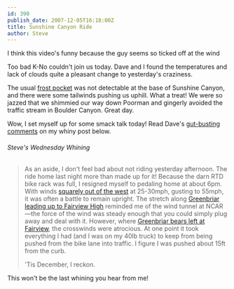 ```yaml
---
id: 390
publish_date: 2007-12-05T16:18:00Z
title: Sunshine Canyon Ride
author: Steve
---
```

  
I think this video's funny because the guy seems so ticked off at the wind

Too bad K-No couldn't join us today. Dave and I found the temperatures and lack of clouds quite a pleasant change to yesterday's craziness.

The usual [frost pocket](http://www.komotv.com/weather/asksteve/4347556.html) was not detectable at the base of Sunshine Canyon, and there were some tailwinds pushing us uphill. What a treat! We were so jazzed that we shimmied our way down Poorman and gingerly avoided the traffic stream in Boulder Canyon. Great day.

Wow, I set myself up for some smack talk today! Read Dave's [gut-busting comments](http://www.flagstafffrenzy.org/2007/12/05/sunshine-canyon-ride-2#comment-572) on my whiny post below.

###### Steve's Wednesday Whining

> As an aside, I don't feel bad about not riding yesterday afternoon. The ride home last night more than made up for it! Because the darn RTD bike rack was full, I resigned myself to pedaling home at about 6pm. With winds [squarely out of the west](http://maps.google.com/maps/ms?ie=UTF8&hl=en&t=p&om=1&msa=0&msid=106412931864288195098.0004408c993b86bf89ea2&ll=39.97245,-105.255632&spn=0.055055,0.125999&z=14&iwloc=0004408cc1a82ff9ad6b8) at 25-30mph, gusting to 55mph, it was often a battle to remain upright. The stretch along [Greenbriar leading up to Fairview High](http://maps.google.com/maps/ms?ie=UTF8&hl=en&t=p&om=1&msa=0&msid=106412931864288195098.0004408c993b86bf89ea2&ll=39.97245,-105.255632&spn=0.055055,0.125999&z=14&iwloc=0004408c9d848253bec70) reminded me of the wind tunnel at NCAR—the force of the wind was steady enough that you could simply plug away and deal with it. However, where [Greenbriar bears left at Fairview](http://maps.google.com/maps/ms?ie=UTF8&hl=en&msa=0&t=p&om=1&msid=106412931864288195098.0004408c993b86bf89ea2&ll=39.97245,-105.255632&spn=0.055055,0.125999&z=14&iwloc=0004408cb3474c5b988e8), the crosswinds were atrocious. At one point it took everything I had (and I was on my 40lb truck) to keep from being pushed from the bike lane into traffic. I figure I was pushed about 15ft from the curb.
> 
> 'Tis December, I reckon.

This won't be the last whining you hear from me!